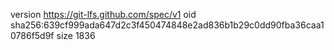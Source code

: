 version https://git-lfs.github.com/spec/v1
oid sha256:639cf999ada647d2c3f450474848e2ad836b1b29c0dd90fba36caa10786f5d9f
size 1836
